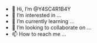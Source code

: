 - 👋 Hi, I’m @Y4SC4R1B4Y
- 👀 I’m interested in ...
- 🌱 I’m currently learning ...
- 💞️ I’m looking to collaborate on ...
- 📫 How to reach me ...

<!---
Y,MN,4SC4R1B4Y/Y4SC4R1B4Y is a ✨ special ✨ repository because its `READ
You can click the Preview link to take a look at your changes.
--->
